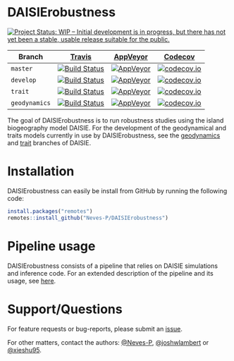 # DAISIErobustness

[![Project Status: WIP – Initial development is in progress, but there has not yet been a stable, usable release suitable for the public.](https://www.repostatus.org/badges/latest/wip.svg)](https://www.repostatus.org/#wip)
<!-- badges: start -->
Branch|[Travis](https://travis-ci.org)|[AppVeyor](https://www.appveyor.com/)|[Codecov](https://www.codecov.io)
---|---|---|---
`master`|[![Build Status](https://travis-ci.org/Neves-P/DAISIErobustness.svg?branch=master)](https://travis-ci.org/Neves-P/DAISIErobustness)|[![AppVeyor](https://ci.appveyor.com/api/projects/status/github/Neves-P/DAISIErobustness?branch=master&svg=true)](https://ci.appveyor.com/project/Neves-P/DAISIErobustness)|[![codecov.io](https://codecov.io/github/Neves-P/DAISIErobustness/coverage.svg?branch=master)](https://codecov.io/github/Neves-P/DAISIErobustness/branch/master)
`develop`|[![Build Status](https://travis-ci.org/Neves-P/DAISIErobustness.svg?branch=develop)](https://travis-ci.org/Neves-P/DAISIErobustness)|[![AppVeyor](https://ci.appveyor.com/api/projects/status/github/Neves-P/DAISIErobustness?branch=develop&svg=true)](https://ci.appveyor.com/project/Neves-P/DAISIErobustness)|[![codecov.io](https://codecov.io/github/Neves-P/DAISIErobustness/coverage.svg?branch=develop)](https://codecov.io/github/Neves-P/DAISIErobustness/branch/develop)
`trait`|[![Build Status](https://travis-ci.org/Neves-P/DAISIErobustness.svg?branch=trait)](https://travis-ci.org/Neves-P/DAISIErobustness)|[![AppVeyor](https://ci.appveyor.com/api/projects/status/github/Neves-P/DAISIErobustness?branch=trait&svg=true)](https://ci.appveyor.com/project/Neves-P/DAISIErobustness)|[![codecov.io](https://codecov.io/github/Neves-P/DAISIErobustness/coverage.svg?branch=trait)](https://codecov.io/github/Neves-P/DAISIErobustness/branch/trait)
`geodynamics`|[![Build Status](https://travis-ci.org/Neves-P/DAISIErobustness.svg?branch=geodynamics)](https://travis-ci.org/Neves-P/DAISIErobustness)|[![AppVeyor](https://ci.appveyor.com/api/projects/status/github/Neves-P/DAISIErobustness?branch=geodynamics&svg=true)](https://ci.appveyor.com/project/Neves-P/DAISIErobustness)|[![codecov.io](https://codecov.io/github/Neves-P/DAISIErobustness/coverage.svg?branch=geodynamics)](https://codecov.io/github/Neves-P/DAISIErobustness/branch/geodynamics)
<!-- badges: end -->

The goal of DAISIErobustness is to run robustness studies using the island biogeography model DAISIE. For the development of the geodynamical and traits models currently in use by DAISIErobustness, see the [geodynamics](https://github.com/rsetienne/DAISIE/tree/geodynamics) and [trait](https://github.com/rsetienne/DAISIE/tree/trait) branches of DAISIE.

# Installation

DAISIErobustness can easily be install from GitHub by running the following code:
``` r
install.packages("remotes")
remotes::install_github("Neves-P/DAISIErobustness")
```

# Pipeline usage

DAISIErobustness consists of a pipeline that relies on DAISIE simulations and inference code. For an extended description of the pipeline and its usage, see [here](https://github.com/Neves-P/DAISIErobustness/blob/master/doc/pipeline_outline.md).

# Support/Questions
For feature requests or bug-reports, please submit an [issue](https://github.com/Neves-P/DAISIErobustness/issues/new).

For other matters, contact the authors: [@Neves-P](https://github.com/Neves-P), [@joshwlambert](https://github.com/joshwlambert) or [@xieshu95](https://github.com/xieshu95).
